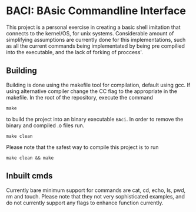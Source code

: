 # BACI: BAsic Commandline Interface

This project is a personal exercise in creating a basic shell imitation that connects to the kernel/OS, for unix systems. Considerable amount of simplifying assumptions are currently done for this implementations, such as all the current commands being implementated by being pre compilied into the executable, and the lack of forking of proccess'.

## Building

Building is done using the makefile tool for compilation, default using gcc. If using alternative compiler change the CC flag to the appropriate in the makefile. In the root of the repository, execute the command 

    make

to build the project into an binary executable `BAci`. In order to remove the binary and compiled .o files run.

    make clean

Please note that the safest way to compile this project is to run 

    make clean && make

## Inbuilt cmds

Currently bare minimum support for commands are cat, cd, echo, ls, pwd, rm and touch. Please note that they not very sophisticated examples, and do not currently support any flags to enhance function currently.